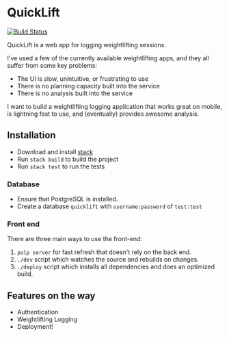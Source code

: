 # QuickLift

[![Build Status](https://travis-ci.org/parsonsmatt/QuickLift.svg?branch=master)](https://travis-ci.org/parsonsmatt/QuickLift)

QuickLift is a web app for logging weightlifting sessions.

I've used a few of the currently available weightlifting apps, and they all suffer from some key problems:

- The UI is slow, unintuitive, or frustrating to use
- There is no planning capacity built into the service
- There is no analysis built into the service

I want to build a weightlifting logging application that works great on mobile, is lightning fast to use, and (eventually) provides awesome analysis.

## Installation

- Download and install [stack](https://github.com/commercialhaskell/stack)
- Run `stack build` to build the project
- Run `stack test` to run the tests

### Database

- Ensure that PostgreSQL is installed.
- Create a database `quicklift` with `username:password` of `test:test`

### Front end

There are three main ways to use the front-end:

1. `pulp server` for fast refresh that doesn't rely on the back end.
2. `./dev` script which watches the source and rebuilds on changes.
3. `./deploy` script which installs all dependencies and does an optimized build.

## Features on the way

* Authentication
* Weightlifting Logging
* Deployment!
